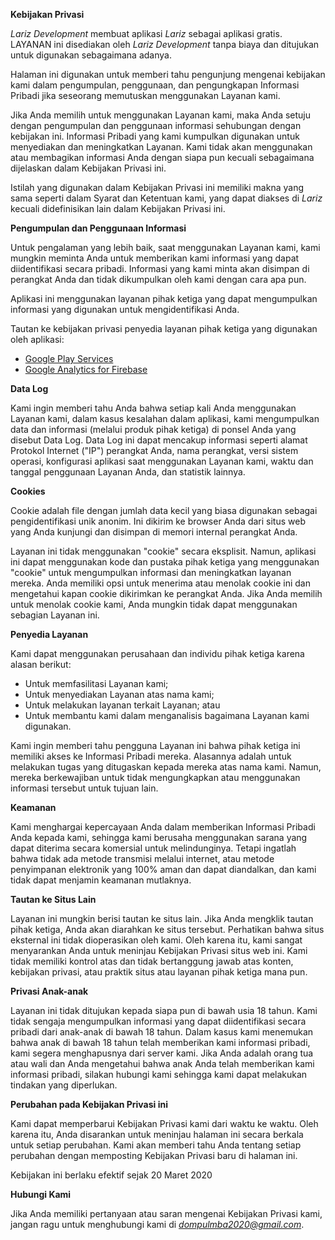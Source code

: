 **Kebijakan Privasi**

*Lariz Development* membuat aplikasi *Lariz* sebagai aplikasi gratis. LAYANAN ini disediakan oleh *Lariz Development* tanpa biaya dan ditujukan untuk digunakan sebagaimana adanya.

Halaman ini digunakan untuk memberi tahu pengunjung mengenai kebijakan kami dalam pengumpulan, penggunaan, dan pengungkapan Informasi Pribadi jika seseorang memutuskan menggunakan Layanan kami.

Jika Anda memilih untuk menggunakan Layanan kami, maka Anda setuju dengan pengumpulan dan penggunaan informasi sehubungan dengan kebijakan ini. Informasi Pribadi yang kami kumpulkan digunakan untuk menyediakan dan meningkatkan Layanan. Kami tidak akan menggunakan atau membagikan informasi Anda dengan siapa pun kecuali sebagaimana dijelaskan dalam Kebijakan Privasi ini.

Istilah yang digunakan dalam Kebijakan Privasi ini memiliki makna yang sama seperti dalam Syarat dan Ketentuan kami, yang dapat diakses di *Lariz* kecuali didefinisikan lain dalam Kebijakan Privasi ini.

**Pengumpulan dan Penggunaan Informasi**

Untuk pengalaman yang lebih baik, saat menggunakan Layanan kami, kami mungkin meminta Anda untuk memberikan kami informasi yang dapat diidentifikasi secara pribadi. Informasi yang kami minta akan disimpan di perangkat Anda dan tidak dikumpulkan oleh kami dengan cara apa pun.

Aplikasi ini menggunakan layanan pihak ketiga yang dapat mengumpulkan informasi yang digunakan untuk mengidentifikasi Anda.

Tautan ke kebijakan privasi penyedia layanan pihak ketiga yang digunakan oleh aplikasi:

*   [Google Play Services](https://www.google.com/policies/privacy/)
*   [Google Analytics for Firebase](https://firebase.google.com/policies/analytics)

**Data Log**

Kami ingin memberi tahu Anda bahwa setiap kali Anda menggunakan Layanan kami, dalam kasus kesalahan dalam aplikasi, kami mengumpulkan data dan informasi (melalui produk pihak ketiga) di ponsel Anda yang disebut Data Log. Data Log ini dapat mencakup informasi seperti alamat Protokol Internet ("IP") perangkat Anda, nama perangkat, versi sistem operasi, konfigurasi aplikasi saat menggunakan Layanan kami, waktu dan tanggal penggunaan Layanan Anda, dan statistik lainnya.

**Cookies**

Cookie adalah file dengan jumlah data kecil yang biasa digunakan sebagai pengidentifikasi unik anonim. Ini dikirim ke browser Anda dari situs web yang Anda kunjungi dan disimpan di memori internal perangkat Anda.

Layanan ini tidak menggunakan "cookie" secara eksplisit. Namun, aplikasi ini dapat menggunakan kode dan pustaka pihak ketiga yang menggunakan "cookie" untuk mengumpulkan informasi dan meningkatkan layanan mereka. Anda memiliki opsi untuk menerima atau menolak cookie ini dan mengetahui kapan cookie dikirimkan ke perangkat Anda. Jika Anda memilih untuk menolak cookie kami, Anda mungkin tidak dapat menggunakan sebagian Layanan ini.

**Penyedia Layanan**

Kami dapat menggunakan perusahaan dan individu pihak ketiga karena alasan berikut:

*   Untuk memfasilitasi Layanan kami;
*   Untuk menyediakan Layanan atas nama kami;
*   Untuk melakukan layanan terkait Layanan; atau
*   Untuk membantu kami dalam menganalisis bagaimana Layanan kami digunakan.

Kami ingin memberi tahu pengguna Layanan ini bahwa pihak ketiga ini memiliki akses ke Informasi Pribadi mereka. Alasannya adalah untuk melakukan tugas yang ditugaskan kepada mereka atas nama kami. Namun, mereka berkewajiban untuk tidak mengungkapkan atau menggunakan informasi tersebut untuk tujuan lain.

**Keamanan**

Kami menghargai kepercayaan Anda dalam memberikan Informasi Pribadi Anda kepada kami, sehingga kami berusaha menggunakan sarana yang dapat diterima secara komersial untuk melindunginya. Tetapi ingatlah bahwa tidak ada metode transmisi melalui internet, atau metode penyimpanan elektronik yang 100% aman dan dapat diandalkan, dan kami tidak dapat menjamin keamanan mutlaknya.

**Tautan ke Situs Lain**

Layanan ini mungkin berisi tautan ke situs lain. Jika Anda mengklik tautan pihak ketiga, Anda akan diarahkan ke situs tersebut. Perhatikan bahwa situs eksternal ini tidak dioperasikan oleh kami. Oleh karena itu, kami sangat menyarankan Anda untuk meninjau Kebijakan Privasi situs web ini. Kami tidak memiliki kontrol atas dan tidak bertanggung jawab atas konten, kebijakan privasi, atau praktik situs atau layanan pihak ketiga mana pun.

**Privasi Anak-anak**

Layanan ini tidak ditujukan kepada siapa pun di bawah usia 18 tahun. Kami tidak sengaja mengumpulkan informasi yang dapat diidentifikasi secara pribadi dari anak-anak di bawah 18 tahun. Dalam kasus kami menemukan bahwa anak di bawah 18 tahun telah memberikan kami informasi pribadi, kami segera menghapusnya dari server kami. Jika Anda adalah orang tua atau wali dan Anda mengetahui bahwa anak Anda telah memberikan kami informasi pribadi, silakan hubungi kami sehingga kami dapat melakukan tindakan yang diperlukan.

**Perubahan pada Kebijakan Privasi ini**

Kami dapat memperbarui Kebijakan Privasi kami dari waktu ke waktu. Oleh karena itu, Anda disarankan untuk meninjau halaman ini secara berkala untuk setiap perubahan. Kami akan memberi tahu Anda tentang setiap perubahan dengan memposting Kebijakan Privasi baru di halaman ini.

Kebijakan ini berlaku efektif sejak 20 Maret 2020

**Hubungi Kami**

Jika Anda memiliki pertanyaan atau saran mengenai Kebijakan Privasi kami, jangan ragu untuk menghubungi kami di *dompulmba2020@gmail.com*.